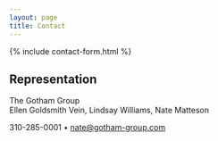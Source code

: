 ```yaml
---
layout: page
title: Contact
---
```


{% include contact-form.html %}

## Representation

The Gotham Group  
Ellen Goldsmith Vein, Lindsay Williams, Nate Matteson

310-285-0001 • [nate@gotham-group.com](mailto:nate@gotham-group.com)
